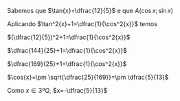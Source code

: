 Sabemos que $\tan{x}=\dfrac{12}{5}$ e que $A(\cos{x};\sin{x})$

Aplicando $\tan^2{x}+1=\dfrac{1}{\cos^2{x}}$ temos

$(\dfrac{12}{5})^2+1=\dfrac{1}{\cos^2{x}}$

$\dfrac{144}{25}+1=\dfrac{1}{\cos^2{x}}$

$\dfrac{169}{25}+1=\dfrac{1}{\cos^2{x}}$

$\cos{x}=\pm \sqrt{\dfrac{25}{169}}=\pm \dfrac{5}{13}$

Como $x \in 3ºQ$, $x=-\dfrac{5}{13}$